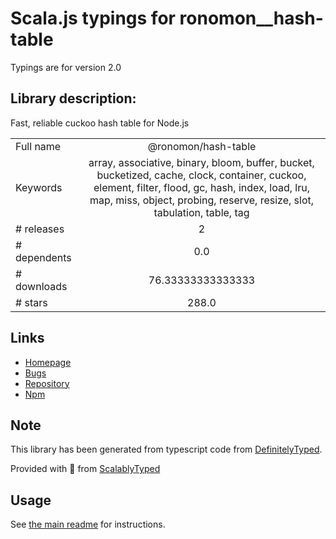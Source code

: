 
# Scala.js typings for ronomon__hash-table

Typings are for version 2.0

## Library description:
Fast, reliable cuckoo hash table for Node.js

|                    |                 |
| ------------------ | :-------------: |
| Full name          | @ronomon/hash-table |
| Keywords           | array, associative, binary, bloom, buffer, bucket, bucketized, cache, clock, container, cuckoo, element, filter, flood, gc, hash, index, load, lru, map, miss, object, probing, reserve, resize, slot, tabulation, table, tag |
| # releases         | 2 |
| # dependents       | 0.0 |
| # downloads        | 76.33333333333333 |
| # stars            | 288.0 |

## Links
- [Homepage](https://github.com/ronomon/hash-table#readme)
- [Bugs](https://github.com/ronomon/hash-table/issues)
- [Repository](https://github.com/ronomon/hash-table)
- [Npm](https://www.npmjs.com/package/%40ronomon%2Fhash-table)
    


## Note
This library has been generated from typescript code from [DefinitelyTyped](https://definitelytyped.org).

Provided with :purple_heart: from [ScalablyTyped](https://github.com/oyvindberg/ScalablyTyped)

## Usage
See [the main readme](../../readme.md) for instructions.


